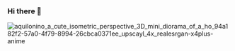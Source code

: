### Hi there 👋


![aquilonino_a_cute_isometric_perspective_3D_mini_diorama_of_a_ho_94a182f2-57a0-4f79-8994-26cbca0371ee_upscayl_4x_realesrgan-x4plus-anime](https://github.com/codeandjazz/codeandjazz/assets/122440476/0008aa6c-8c5c-4450-9336-cc6a81be57b5)

<!--
**codeandjazz/codeandjazz** is a ✨ _special_ ✨ repository because its `README.md` (this file) appears on your GitHub profile.

Here are some ideas to get you started:

- 🔭 I’m currently working on ...
- 🌱 I’m currently learning ...
- 👯 I’m looking to collaborate on ...
- 🤔 I’m looking for help with ...
- 💬 Ask me about ...
- 📫 How to reach me: ...
- 😄 Pronouns: ...
- ⚡ Fun fact: ...
-->
